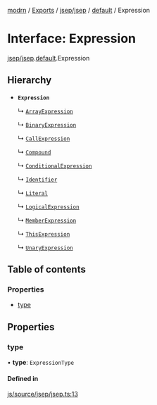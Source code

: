 [modrn](../README.md) / [Exports](../modules.md) / [jsep/jsep](../modules/jsep_jsep.md) / [default](../modules/jsep_jsep.default.md) / Expression

# Interface: Expression

[jsep/jsep](../modules/jsep_jsep.md).[default](../modules/jsep_jsep.default.md).Expression

## Hierarchy

- **`Expression`**

  ↳ [`ArrayExpression`](jsep_jsep.default.ArrayExpression.md)

  ↳ [`BinaryExpression`](jsep_jsep.default.BinaryExpression.md)

  ↳ [`CallExpression`](jsep_jsep.default.CallExpression.md)

  ↳ [`Compound`](jsep_jsep.default.Compound.md)

  ↳ [`ConditionalExpression`](jsep_jsep.default.ConditionalExpression.md)

  ↳ [`Identifier`](jsep_jsep.default.Identifier.md)

  ↳ [`Literal`](jsep_jsep.default.Literal.md)

  ↳ [`LogicalExpression`](jsep_jsep.default.LogicalExpression.md)

  ↳ [`MemberExpression`](jsep_jsep.default.MemberExpression.md)

  ↳ [`ThisExpression`](jsep_jsep.default.ThisExpression.md)

  ↳ [`UnaryExpression`](jsep_jsep.default.UnaryExpression.md)

## Table of contents

### Properties

- [type](jsep_jsep.default.Expression.md#type)

## Properties

### type

• **type**: `ExpressionType`

#### Defined in

[js/source/jsep/jsep.ts:13](https://github.com/alexbfr/modrn/blob/e23b9e9/modrn.ts/js/source/jsep/jsep.ts#L13)
